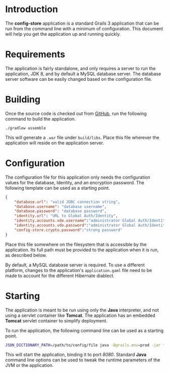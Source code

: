 # Introduction
The **config-store** application is a standard Grails 3 application that can be run from the command line
with a minimum of configuration. This document will help you get the application up and running quickly.

# Requirements
The application is fairly standalone, and only requires a server to run the application, JDK 8, and
by default a MySQL database server. The database server software can be easily changed based on the
configuration file.

# Building
Once the source code is checked out from [GitHub](https://github.rackspace.com/PrivateCloudOps/config-store), run
the following command to build the application.
```
./gradlew assemble
```
This will generate a `.war` file under `build/libs`. Place this file wherever the application
will reside on the application server.

# Configuration
The configuration file for this application only needs the configuration values for the database,
Identity, and an encryption password. The following template can be used as a starting point.

```json
{
    "database.url": "valid JDBC connection string",
    "database.username": "database username",
    "database.password": "database password",
    "identity.url": "URL to Global Auth/Identity",
    "identity.accounts.vdo.username":"administrator Global Auth/Identity username",
    "identity.accounts.vdo.password":"administrator Global Auth/Identity password",
    "config-store.crypto.password":"strong password"
}
```

Place this file somewhere on the filesystem that is accessible by the application. Its full path must be
provided to the application when it is run, as described below.

By default, a MySQL database server is required. To use a different platform, changes to the
application's `application.gaml` file need to be made to account for the different Hibernate diablect.

# Starting
The application is meant to be run using only the **Java** interpreter, and not using
a servlet container like **Tomcat**. The application has an embedded **Tomcat** servlet
container to simplify deployment.

To run the application, the following command line can be used as a starting point.
```bash
JSON_DICTIONARY_PATH=/path/to/config/file java -Dgrails.env=prod -jar filename.war -server Xmx768M -XX:MaxPermSize=256M
```
This will start the application, binding it to port *8080*. Standard **Java** command line
options can be used to tweak the runtime parameters of the JVM or the application.
